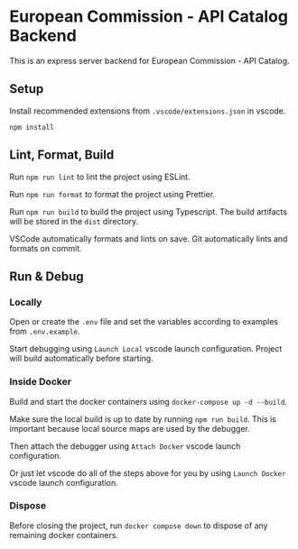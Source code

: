 # European Commission - API Catalog Backend

This is an express server backend for European Commission - API Catalog.

## Setup

Install recommended extensions from `.vscode/extensions.json` in vscode.

```
npm install
```

## Lint, Format, Build

Run `npm run lint` to lint the project using ESLint.

Run `npm run format` to format the project using Prettier.

Run `npm run build` to build the project using Typescript. The build artifacts will be stored in the `dist` directory.

VSCode automatically formats and lints on save. Git automatically lints and formats on commit.

## Run & Debug

### Locally

Open or create the `.env` file and set the variables according to examples from `.env.example`.

Start debugging using `Launch Local` vscode launch configuration. Project will build automatically before starting.

### Inside Docker

Build and start the docker containers using `docker-compose up -d --build`.

Make sure the local build is up to date by running `npm run build`. This is important because local source maps are used by the debugger.

Then attach the debugger using `Attach Docker` vscode launch configuration.

Or just let vscode do all of the steps above for you by using `Launch Docker` vscode launch configuration.

### Dispose

Before closing the project, run `docker compose down` to dispose of any remaining docker containers.
